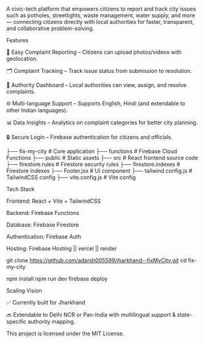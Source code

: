 A civic-tech platform that empowers citizens to report and track city issues such as potholes, streetlights, waste management, water supply, and more — connecting citizens directly with local authorities for faster, transparent, and collaborative problem-solving.

Features

📌 Easy Complaint Reporting – Citizens can upload photos/videos with geolocation.

🗂️ Complaint Tracking – Track issue status from submission to resolution.

🏢 Authority Dashboard – Local authorities can view, assign, and resolve complaints.

🌐 Multi-language Support – Supports English, Hindi (and extendable to other Indian languages).

📊 Data Insights – Analytics on complaint categories for better city planning.

🔒 Secure Login – Firebase authentication for citizens and officials.

├── fix-my-city        # Core application
├── functions          # Firebase Cloud Functions
├── public             # Static assets
├── src                # React frontend source code
├── firestore.rules    # Firestore security rules
├── firestore.indexes  # Firestore indexes
├── Footer.jsx         # UI component
├── tailwind.config.js # TailwindCSS config
├── vite.config.js     # Vite config


Tech Stack

Frontend: React + Vite + TailwindCSS

Backend: Firebase Functions

Database: Firebase Firestore

Authentication: Firebase Auth

Hosting: Firebase Hosting || vercel || render

git clone https://github.com/adarsh005599/jharkhand--fixMyCity.git
cd fix-my-city

npm install
npm run dev
firebase deploy

Scaling Vision

✅ Currently built for Jharkhand

🔜 Extendable to Delhi NCR or Pan-India with multilingual support & state-specific authority mapping.

This project is licensed under the MIT License.
